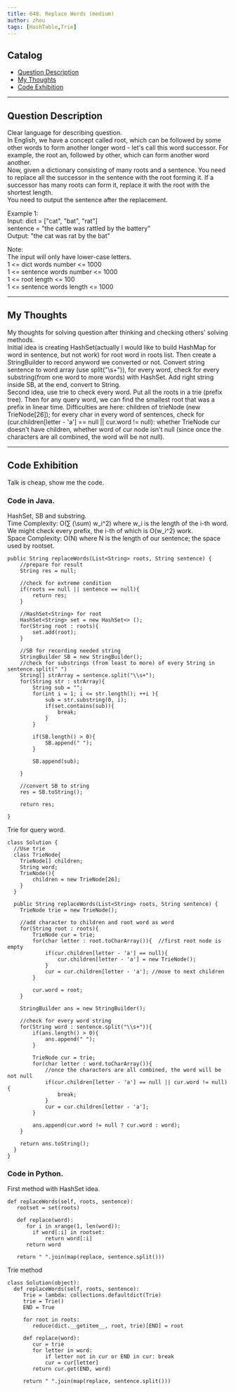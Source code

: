 ```yaml
---
title: 648. Replace Words (medium)                  
author: zhou      
tags: [HashTable,Trie]          
---
```


       

## Catalog  
+ [Question Description](#partI)
+ [My Thoughts](#partII)
+ [Code Exhibition](#partIII)

----------------------------------

## Question Description
Clear language for describing question.    
In English, we have a concept called root, which can be followed by some other words to form another longer word - let's call this word successor. For example, the root an, followed by other, which can form another word another.       
Now, given a dictionary consisting of many roots and a sentence. You need to replace all the successor in the sentence with the root forming it. If a successor has many roots can form it, replace it with the root with the shortest length.      
You need to output the sentence after the replacement.      

Example 1:     
Input: dict = ["cat", "bat", "rat"]    
sentence = "the cattle was rattled by the battery"     
Output: "the cat was rat by the bat"      

Note:      
The input will only have lower-case letters.     
1 <= dict words number <= 1000    
1 <= sentence words number <= 1000   
1 <= root length <= 100     
1 <= sentence words length <= 1000     



----------------------------------

## My Thoughts
My thoughts for solving question after thinking and checking others' solving methods.        
Initial idea is creating HashSet(actually I would like to build HashMap for word in sentence, but not work) for root word in roots list. Then create a StringBuilder to record anyword we converted or not. Convert string sentence to word array (use split("\\s+")), for every word, check for every substring(from one word to more words) with HashSet. Add right string inside SB, at the end, convert to String.   
Second idea, use trie to check every word. Put all the roots in a trie (prefix tree). Then for any query word, we can find the smallest root that was a prefix in linear time. Difficulties are here: children of trieNode (new TrieNode[26]); for every char in every word of sentences, check for (cur.children[letter - 'a'] == null || cur.word != null): whether TrieNode cur doesn't have children, whether word of cur node isn't null (since once the characters are all combined, the word will be not null).       


----------------------------------

## Code Exhibition
Talk is cheap, show me the code.    
### Code in Java.     
HashSet<root>, SB and substring.    
Time Complexity: O(∑ (\sum) w_i^2) where w_i is the length of the i-th word. We might check every prefix, the i-th of which is O(w_i^2) work.        
Space Complexity: O(N) where N is the length of our sentence; the space used by rootset.     

    public String replaceWords(List<String> roots, String sentence) {
        //prepare for result
        String res = null;
        
        //check for extreme condition
        if(roots == null || sentence == null){
            return res;
        }
        
        //HashSet<String> for root
        HashSet<String> set = new HashSet<> ();
        for(String root : roots){
            set.add(root);
        }
        
        //SB for recording needed string
        StringBuilder SB = new StringBuilder();
        //check for substrings (from least to more) of every String in sentence.split(" ")
        String[] strArray = sentence.split("\\s+");
        for(String str : strArray){
            String sub = "";
            for(int i = 1; i <= str.length(); ++i ){
                sub = str.substring(0, i);
                if(set.contains(sub)){
                    break;
                }
            }
            
            if(SB.length() > 0){
                SB.append(" ");
            }
            
            SB.append(sub);
            
        }
        
        //convert SB to string
        res = SB.toString();
        
        return res;
        
    }

Trie for query word.    

    class Solution {
      //Use trie 
      class TrieNode{
        TrieNode[] children;
        String word;
        TrieNode(){
            children = new TrieNode[26];
        }
      }
    
      public String replaceWords(List<String> roots, String sentence) {
        TrieNode trie = new TrieNode();
        
        //add character to children and root word as word
        for(String root : roots){
            TrieNode cur = trie;
            for(char letter : root.toCharArray()){  //first root node is empty 
                if(cur.children[letter - 'a'] == null){
                    cur.children[letter - 'a'] = new TrieNode();
                }
                cur = cur.children[letter - 'a']; //move to next children
            }
            
            cur.word = root;
        }
        
        StringBuilder ans = new StringBuilder();
        
        //check for every word string
        for(String word : sentence.split("\\s+")){
            if(ans.length() > 0){
                ans.append(" ");
            }
            
            TrieNode cur = trie;
            for(char letter : word.toCharArray()){
                //once the characters are all combined, the word will be not null
                if(cur.children[letter - 'a'] == null || cur.word != null){
                    break;
                }
                cur = cur.children[letter - 'a'];
            }
            
            ans.append(cur.word != null ? cur.word : word);
        }
        
        return ans.toString();
      }
    }




### Code in Python.   
First method with HashSet idea.   

    def replaceWords(self, roots, sentence):
       rootset = set(roots)

       def replace(word):
          for i in xrange(1, len(word)):
            if word[:i] in rootset:
                return word[:i]
          return word

       return " ".join(map(replace, sentence.split()))

Trie method    

    class Solution(object):
      def replaceWords(self, roots, sentence):
         Trie = lambda: collections.defaultdict(Trie)
         trie = Trie()
         END = True

         for root in roots:
            reduce(dict.__getitem__, root, trie)[END] = root

         def replace(word):
            cur = trie
            for letter in word:
                if letter not in cur or END in cur: break
                cur = cur[letter]
            return cur.get(END, word)

         return " ".join(map(replace, sentence.split()))

